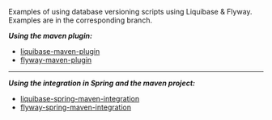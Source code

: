 Examples of using database versioning scripts using Liquibase & Flyway. 
Examples are in the corresponding branch.

**_Using the maven plugin:_**
 * [liquibase-maven-plugin]()
 * [flyway-maven-plugin]()
---
**_Using the integration in Spring and the maven project:_** 
 * [liquibase-spring-maven-integration]()
 * [flyway-spring-maven-integration]()